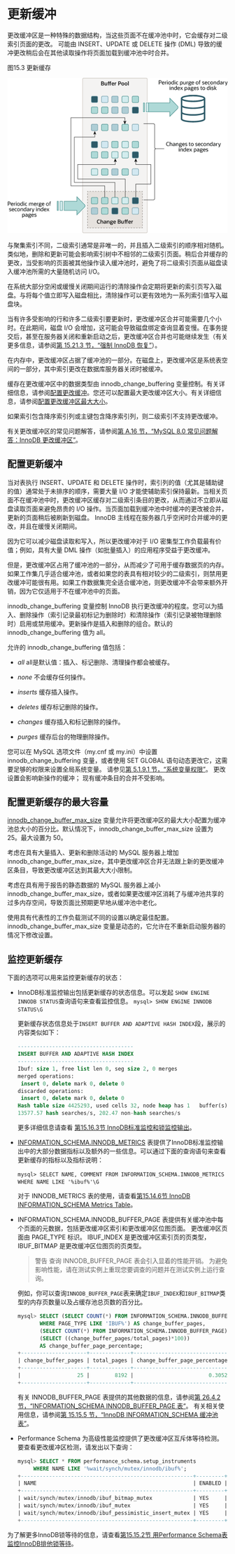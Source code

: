 # 更新缓冲

更改缓冲区是一种特殊的数据结构，当这些页面不在缓冲池中时，它会缓存对二级索引页面的更改。 可能由 INSERT、UPDATE 或 DELETE 操作 (DML) 导致的缓冲更改稍后会在其他读取操作将页面加载到缓冲池中时合并。

图15.3 更新缓存

![Change Buffer](../../../resources/innodb-change-buffer.png)

与聚集索引不同，二级索引通常是非唯一的，并且插入二级索引的顺序相对随机。类似地，删除和更新可能会影响索引树中不相邻的二级索引页面。稍后合并缓存的更改，当受影响的页面被其他操作读入缓冲池时，避免了将二级索引页面从磁盘读入缓冲池所需的大量随机访问 I/O。

在系统大部分空闲或缓慢关闭期间运行的清除操作会定期将更新的索引页写入磁盘。与将每个值立即写入磁盘相比，清除操作可以更有效地为一系列索引值写入磁盘块。

当有许多受影响的行和许多二级索引要更新时，更改缓冲区合并可能需要几个小时。在此期间，磁盘 I/O 会增加，这可能会导致磁盘绑定查询显着变慢。在事务提交后，甚至在服务器关闭和重新启动之后，更改缓冲区合并也可能继续发生（有关更多信息，请参阅[第 15.21.3 节，“强制 InnoDB 恢复”](https://dev.mysql.com/doc/refman/8.0/en/forcing-innodb-recovery.html)）。

在内存中，更改缓冲区占据了缓冲池的一部分。在磁盘上，更改缓冲区是系统表空间的一部分，其中索引更改在数据库服务器关闭时被缓冲。

缓存在更改缓冲区中的数据类型由 innodb_change_buffering 变量控制。有关详细信息，请参阅[配置更改缓冲](https://dev.mysql.com/doc/refman/8.0/en/innodb-change-buffer.html#innodb-change-buffer-configuration)。您还可以配置最大更改缓冲区大小。有关详细信息，请参阅[配置更改缓冲区最大大小](https://dev.mysql.com/doc/refman/8.0/en/innodb-change-buffer.html#innodb-change-buffer-maximum-size)。

如果索引包含降序索引列或主键包含降序索引列，则二级索引不支持更改缓冲。

有关更改缓冲区的常见问题解答，请参阅[第 A.16 节，“MySQL 8.0 常见问题解答：InnoDB 更改缓冲区”](https://dev.mysql.com/doc/refman/8.0/en/faqs-innodb-change-buffer.html)。

## 配置更新缓冲

当对表执行 INSERT、UPDATE 和 DELETE 操作时，索引列的值（尤其是辅助键的值）通常处于未排序的顺序，需要大量 I/O 才能使辅助索引保持最新。当相关页面不在缓冲池中时，更改缓冲区缓存对二级索引条目的更改，从而通过不立即从磁盘读取页面来避免昂贵的 I/O 操作。当页面加载到缓冲池中时缓冲的更改被合并，更新的页面稍后被刷新到磁盘。 InnoDB 主线程在服务器几乎空闲时合并缓冲的更改，并且在缓慢关闭期间。

因为它可以减少磁盘读取和写入，所以更改缓冲对于 I/O 密集型工作负载最有价值；例如，具有大量 DML 操作（如批量插入）的应用程序受益于更改缓冲。

但是，更改缓冲区占用了缓冲池的一部分，从而减少了可用于缓存数据页的内存。如果工作集几乎适合缓冲池，或者如果您的表具有相对较少的二级索引，则禁用更改缓冲可能很有用。如果工作数据集完全适合缓冲池，则更改缓冲不会带来额外开销，因为它仅适用于不在缓冲池中的页面。

innodb_change_buffering 变量控制 InnoDB 执行更改缓冲的程度。您可以为插入、删除操作（索引记录最初标记为删除时）和清除操作（索引记录被物理删除时）启用或禁用缓冲。更新操作是插入和删除的组合。默认的 innodb_change_buffering 值为 all。

允许的 innodb_change_buffering 值包括：

- *all*
  all是默认值：插入、标记删除、清理操作都会被缓存。

- *none*
  不会缓存任何操作。

- *inserts*
  缓存插入操作。

- *deletes*
  缓存标记删除的操作。

- *changes*
  缓存插入和标记删除的操作。

- *purges*
  缓存后台的物理删除操作。

您可以在 MySQL 选项文件（my.cnf 或 my.ini）中设置 innodb_change_buffering 变量，或者使用 SET GLOBAL 语句动态更改它，这需要足够的权限来设置全局系统变量。 请参见[第 5.1.9.1 节，“系统变量权限”](https://dev.mysql.com/doc/refman/8.0/en/system-variable-privileges.html)。 更改设置会影响新操作的缓冲； 现有缓冲条目的合并不受影响。

## 配置更新缓存的最大容量

[innodb_change_buffer_max_size](https://dev.mysql.com/doc/refman/8.0/en/innodb-parameters.html#sysvar_innodb_change_buffer_max_size) 变量允许将更改缓冲区的最大大小配置为缓冲池总大小的百分比。默认情况下，innodb_change_buffer_max_size 设置为 25。最大设置为 50。

考虑在具有大量插入、更新和删除活动的 MySQL 服务器上增加 innodb_change_buffer_max_size，其中更改缓冲区合并无法跟上新的更改缓冲区条目，导致更改缓冲区达到其最大大小限制。

考虑在具有用于报告的静态数据的 MySQL 服务器上减小 innodb_change_buffer_max_size，或者如果更改缓冲区消耗了与缓冲池共享的过多内存空间，导致页面比预期更早地从缓冲池中老化。

使用具有代表性的工作负载测试不同的设置以确定最佳配置。 innodb_change_buffer_max_size 变量是动态的，它允许在不重新启动服务器的情况下修改设置。

## 监控更新缓存

下面的选项可以用来监控更新缓存的状态：

- InnoDB标准监控输出包括更新缓存的状态信息。可以发起 `SHOW ENGINE INNODB STATUS`查询语句来查看监控信息。
  `mysql> SHOW ENGINE INNODB STATUS\G`

  更新缓存状态信息处于`INSERT BUFFER AND ADAPTIVE HASH INDEX`段，展示的内容类似如下：

  ```sql
  -------------------------------------
  INSERT BUFFER AND ADAPTIVE HASH INDEX
  -------------------------------------
  Ibuf: size 1, free list len 0, seg size 2, 0 merges
  merged operations:
   insert 0, delete mark 0, delete 0
  discarded operations:
   insert 0, delete mark 0, delete 0
  Hash table size 4425293, used cells 32, node heap has 1   buffer(s)
  13577.57 hash searches/s, 202.47 non-hash searches/s
  ```

  更多详细信息请查看 [第15.16.3节 InnoDB标准监控和锁监控输出](https://dev.mysql.com/doc/refman/8.0/en/innodb-standard-monitor.html)。

- [INFORMATION_SCHEMA.INNODB_METRICS](https://dev.mysql.com/doc/refman/8.0/en/information-schema-innodb-metrics-table.html) 表提供了InnoDB标准监控输出中的大部分数据指标以及额外的一些信息。可以通过下面的查询语句来查看更新缓存的指标以及指标说明：

  `mysql> SELECT NAME, COMMENT FROM INFORMATION_SCHEMA.INNODB_METRICS WHERE NAME LIKE '%ibuf%'\G`

  对于 INNODB_METRICS 表的使用，请查看[第15.14.6节 InnoDB INFORMATION_SCHEMA Metrics Table](https://dev.mysql.com/doc/refman/8.0/en/innodb-information-schema-metrics-table.html)。

- INFORMATION_SCHEMA.INNODB_BUFFER_PAGE 表提供有关缓冲池中每个页面的元数据，包括更改缓冲区索引和更改缓冲区位图页面。 更改缓冲区页面由 PAGE_TYPE 标识。 IBUF_INDEX 是更改缓冲区索引页的页类型，IBUF_BITMAP 是更改缓冲区位图页的页类型。

  > 警告
  查询 INNODB_BUFFER_PAGE 表会引入显着的性能开销。 为避免影响性能，请在测试实例上重现您要调查的问题并在测试实例上运行查询。

  例如，你可以查询`INNODB_BUFFER_PAGE`表来确定`IBUF_INDEX`和`IBUF_BITMAP`类型的内存页数量以及占缓存池总页数的百分比。

  ```sql
  mysql> SELECT (SELECT COUNT(*) FROM INFORMATION_SCHEMA.INNODB_BUFFER_PAGE
         WHERE PAGE_TYPE LIKE 'IBUF%') AS change_buffer_pages,
         (SELECT COUNT(*) FROM INFORMATION_SCHEMA.INNODB_BUFFER_PAGE) AS total_pages,
         (SELECT ((change_buffer_pages/total_pages)*100))
         AS change_buffer_page_percentage;
  +---------------------+-------------+-------------------------------+
  | change_buffer_pages | total_pages | change_buffer_page_percentage |
  +---------------------+-------------+-------------------------------+
  |                  25 |        8192 |                        0.3052 |
  +---------------------+-------------+-------------------------------+
  ```

  有关 INNODB_BUFFER_PAGE 表提供的其他数据的信息，请参阅[第 26.4.2 节，“INFORMATION_SCHEMA INNODB_BUFFER_PAGE 表“](https://dev.mysql.com/doc/refman/8.0/en/information-schema-innodb-buffer-page-table.html)。 有关相关使用信息，请参阅[第 15.15.5 节，“InnoDB INFORMATION_SCHEMA 缓冲池表”](https://dev.mysql.com/doc/refman/8.0/en/innodb-information-schema-buffer-pool-tables.html)。

- Performance Schema 为高级性能监控提供了更改缓冲区互斥体等待检测。 要查看更改缓冲区检测，请发出以下查询：

  ```sql
  mysql> SELECT * FROM performance_schema.setup_instruments
       WHERE NAME LIKE '%wait/synch/mutex/innodb/ibuf%';
  +-------------------------------------------------------+---------+-------+
  | NAME                                                  | ENABLED | TIMED |
  +-------------------------------------------------------+---------+-------+
  | wait/synch/mutex/innodb/ibuf_bitmap_mutex             | YES     | YES   |
  | wait/synch/mutex/innodb/ibuf_mutex                    | YES     | YES   |
  | wait/synch/mutex/innodb/ibuf_pessimistic_insert_mutex | YES     | YES   |
  +-------------------------------------------------------+---------+-------+
  ```

为了解更多InnoDB锁等待的信息，请查看[第15.15.2节 用Performance Schema表监控InnoDB排他锁等待](https://dev.mysql.com/doc/refman/8.0/en/monitor-innodb-mutex-waits-performance-schema.html)。

